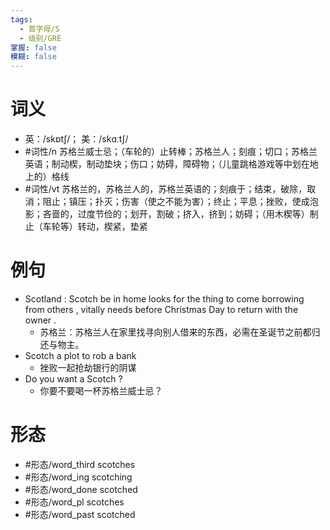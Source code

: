 ```yaml
---
tags:
  - 首字母/S
  - 级别/GRE
掌握: false
模糊: false
---
```

# 词义
- 英：/skɒtʃ/； 美：/skɑːtʃ/
- #词性/n  苏格兰威士忌；（车轮的）止转棒；苏格兰人；刻痕；切口；苏格兰英语；制动楔，制动垫块；伤口；妨碍，障碍物；（儿童跳格游戏等中划在地上的）格线
- #词性/vt  苏格兰的，苏格兰人的，苏格兰英语的；刻痕于；结束，破除，取消；阻止；镇压；扑灭；伤害（使之不能为害）；终止；平息；挫败，使成泡影；吝啬的，过度节俭的；划开，割破；挤入，挤到；妨碍；（用木楔等）制止（车轮等）转动，楔紧，垫紧
# 例句
- Scotland : Scotch be in home looks for the thing to come borrowing from others , vitally needs before Christmas Day to return with the owner .
	- 苏格兰：苏格兰人在家里找寻向别人借来的东西，必需在圣诞节之前都归还与物主。
- Scotch a plot to rob a bank
	- 挫败一起抢劫银行的阴谋
- Do you want a Scotch ?
	- 你要不要喝一杯苏格兰威士忌？
# 形态
- #形态/word_third scotches
- #形态/word_ing scotching
- #形态/word_done scotched
- #形态/word_pl scotches
- #形态/word_past scotched
